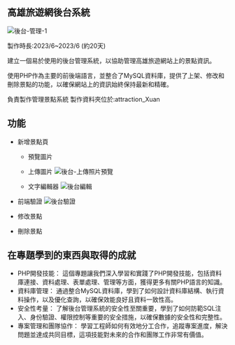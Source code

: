 高雄旅遊網後台系統
-------------------------
![後台-管理-1](https://github.com/XuanYing0915/PHP-project/assets/133011607/2b5bc103-2919-45a2-8aa1-8bf4426b51e7)

製作時長:2023/6~2023/6  (約20天)

建立一個易於使用的後台管理系統，以協助管理高雄旅遊網站上的景點資訊。

使用PHP作為主要的前後端語言，並整合了MySQL資料庫，提供了上架、修改和刪除景點的功能，以確保網站上的資訊始終保持最新和精確。

負責製作管理景點系統
製作資料夾位於:attraction_Xuan

功能
---------------
- 新增景點頁
  
  - 預覽圖片
  
  - 上傳圖片
  ![後台-上傳照片預覽](https://github.com/XuanYing0915/PHP-project/assets/133011607/47b24bc3-ef25-41cf-9759-aa2e40f34f81)

  - 文字編輯器
  ![後台編輯](https://github.com/XuanYing0915/PHP-project/assets/133011607/9b173c9a-8573-4d57-91dc-6491656f72b1)

- 前端驗證
  ![後台驗證](https://github.com/XuanYing0915/PHP-project/assets/133011607/6d6f703d-2c6d-40d5-88a9-e11ef6a8bc65)

- 修改景點
- 刪除景點


在專題學到的東西與取得的成就
-------------------------
- PHP開發技能： 這個專題讓我們深入學習和實踐了PHP開發技能，包括資料庫連接、資料處理、表單處理、管理等方面，獲得更多有關PHP語言的知識。
- 資料庫管理： 通過整合MySQL資料庫，學到了如何設計資料庫結構、執行資料操作，以及優化查詢，以確保效能良好且資料一致性高。
- 安全性考量： 了解後台管理系統的安全性至關重要，學到了如何防範SQL注入、身份驗證、權限控制等重要的安全措施，以確保數據的安全性和完整性。
- 專案管理和團隊協作： 學習工程師如何有效地分工合作，追蹤專案進度，解決問題並達成共同目標，這項技能對未來的合作和團隊工作非常有價值。
